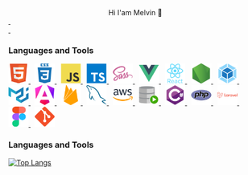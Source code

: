 <div align="center">
        Hi I'am Melvin 👋
    </div>
    <div>
        <a target="_blank" rel="noopener noreferrer" href="https://drive.google.com/file/d/1j9v6DBtSuLSaGWfs-m3xohTW7iMEBvJV">
        <img src="https://drive.google.com/file/d/1j9v6DBtSuLSaGWfs-m3xohTW7iMEBvJV" alt="">
        </a>&nbsp;
    </div>
    <div>
        <a target="_blank" rel="noopener noreferrer" href="https://drive.google.com/file/d/1j9v6DBtSuLSaGWfs-m3xohTW7iMEBvJV">
        <img src="https://drive.google.com/file/d/1j9v6DBtSuLSaGWfs-m3xohTW7iMEBvJV" alt="">
        </a>&nbsp;
    </div>
    <div class="markdown-heading" dir="auto">
        <h3 class="heading-element" dir="auto">Languages and Tools</h3>
    </div>
    <div>
        <div dir="auto">
            <a target="_blank" rel="noopener noreferrer" href="https://github.com/devicons/devicon/blob/master/icons/html5/html5-original.svg">
                <img src="https://github.com/devicons/devicon/raw/master/icons/html5/html5-original.svg" title="HTML5" alt="HTML" width="40" height="40" style="max-width: 100%;">
            </a>&nbsp;
            <a target="_blank" rel="noopener noreferrer" href="https://github.com/devicons/devicon/blob/master/icons/css3/css3-plain-wordmark.svg">
                <img src="https://github.com/devicons/devicon/raw/master/icons/css3/css3-plain-wordmark.svg" title="CSS3" alt="CSS" width="40" height="40" style="max-width: 100%;">
            </a>&nbsp;
            <a target="_blank" rel="noopener noreferrer" href="https://github.com/devicons/devicon/blob/master/icons/javascript/javascript-original.svg">
                <img src="https://github.com/devicons/devicon/raw/master/icons/javascript/javascript-original.svg" title="JavaScript" alt="JavaScript" width="40" height="40" style="max-width: 100%;">
            </a>&nbsp;
            <a target="_blank" rel="noopener noreferrer" href="https://github.com/devicons/devicon/blob/master/icons/typescript/typescript-original.svg">
                <img src="https://github.com/devicons/devicon/raw/master/icons/typescript/typescript-original.svg" title="Typescript" alt="Typescript" width="40" height="40" style="max-width: 100%;">
            </a>&nbsp;
            <a target="_blank" rel="noopener noreferrer" href="https://github.com/devicons/devicon/blob/master/icons/sass/sass-original.svg">
                <img src="https://github.com/devicons/devicon/raw/master/icons/sass/sass-original.svg" title="SASS" alt="SASS" width="40" height="40" style="max-width: 100%;">
            </a>&nbsp;
            <a target="_blank" rel="noopener noreferrer" href="https://github.com/devicons/devicon/blob/master/icons/vuejs/vuejs-original.svg">
                <img src="https://github.com/devicons/devicon/raw/master/icons/vuejs/vuejs-original.svg" title="Vuejs" alt="Vuejs" width="40" height="40" style="max-width: 100%;">
            </a>&nbsp;
            <a target="_blank" rel="noopener noreferrer" href="https://github.com/devicons/devicon/blob/master/icons/react/react-original-wordmark.svg">
                <img src="https://github.com/devicons/devicon/raw/master/icons/react/react-original-wordmark.svg" title="React" alt="React" width="40" height="40" style="max-width: 100%;">
            </a>&nbsp;
            <a target="_blank" rel="noopener noreferrer" href="https://github.com/devicons/devicon/blob/master/icons/nodejs/nodejs-original.svg">
                <img src="https://github.com/devicons/devicon/raw/master/icons/nodejs/nodejs-original.svg" title="NodeJS" alt="NodeJS" width="40" height="40" style="max-width: 100%;">
            </a>&nbsp;
            <a target="_blank" rel="noopener noreferrer" href="https://github.com/devicons/devicon/blob/master/icons/webpack/webpack-original.svg">
                <img src="https://github.com/devicons/devicon/raw/master/icons/webpack/webpack-original.svg" title="Webpack" alt="Webpack" width="40" height="40" style="max-width: 100%;">
            </a>&nbsp;
            <a target="_blank" rel="noopener noreferrer" href="https://github.com/devicons/devicon/blob/master/icons/materialui/materialui-original.svg">
                <img src="https://github.com/devicons/devicon/raw/master/icons/materialui/materialui-original.svg" title="Material UI" alt="Material UI" width="40" height="40" style="max-width: 100%;">
            </a>&nbsp;
            <a target="_blank" rel="noopener noreferrer" href="https://github.com/devicons/devicon/blob/master/icons/angular/angular-original.svg">
                <img src="https://github.com/devicons/devicon/blob/master/icons/angular/angular-original.svg" title="Flutter" alt="Flutter" width="40" height="40" style="max-width: 100%;">
            </a>&nbsp;
            <a target="_blank" rel="noopener noreferrer" href="https://github.com/devicons/devicon/blob/master/icons/firebase/firebase-plain.svg">
                <img src="https://github.com/devicons/devicon/raw/master/icons/firebase/firebase-plain.svg" title="Firebase" alt="Firebase" width="40" height="40" style="max-width: 100%;">
            </a>&nbsp;
            <a target="_blank" rel="noopener noreferrer" href="https://github.com/devicons/devicon/blob/master/icons/mysql/mysql-original.svg">
                <img src="https://github.com/devicons/devicon/raw/master/icons/mysql/mysql-original.svg" title="MySQL" alt="MySQL" width="40" height="40" style="max-width: 100%;">
            </a>&nbsp;
            <a target="_blank" rel="noopener noreferrer" href="https://github.com/devicons/devicon/blob/master/icons/amazonwebservices/amazonwebservices-original.svg">
                <img src="https://github.com/devicons/devicon/blob/master/icons/amazonwebservices/amazonwebservices-original-wordmark.svg" title="AWS" alt="AWS" width="40" height="40" style="max-width: 100%;">
            </a>&nbsp;
            <a target="_blank" rel="noopener noreferrer" href="https://github.com/devicons/devicon/blob/master/icons/sqldeveloper/sqldeveloper-original.svg">
                <img src="https://github.com/devicons/devicon/blob/master/icons/sqldeveloper/sqldeveloper-original.svg" title="SQL" alt="SQL " width="40" height="40" style="max-width: 100%;">
            </a>&nbsp;
            <a target="_blank" rel="noopener noreferrer" href="https://github.com/devicons/devicon/blob/master/icons/csharp/csharp-original.svg">
                <img src="https://github.com/devicons/devicon/blob/master/icons/csharp/csharp-original.svg" title="Csharp" alt="Csharp " width="40" height="40" style="max-width: 100%;">
            </a>&nbsp;
            <a target="_blank" rel="noopener noreferrer" href="https://github.com/devicons/devicon/blob/master/icons/php/php-original.svg">
                <img src="https://github.com/devicons/devicon/blob/master/icons/php/php-original.svg" title="PHP" alt="PHP" width="40" height="40" style="max-width: 100%;">
            </a>&nbsp;
            <a target="_blank" rel="noopener noreferrer" href="https://github.com/devicons/devicon/blob/master/icons/laravel/laravel-original-wordmark.svg">
                <img src="https://github.com/devicons/devicon/blob/master/icons/laravel/laravel-original-wordmark.svg" title="Laravel" alt="Laravel" width="40" height="40" style="max-width: 100%;">
            </a>&nbsp;
            <a target="_blank" rel="noopener noreferrer" href="https://github.com/devicons/devicon/blob/master/icons/figma/figma-original.svg">
                <img src="https://github.com/devicons/devicon/blob/master/icons/figma/figma-original.svg" title="Laravel" alt="Laravel" width="40" height="40" style="max-width: 100%;">
            </a>&nbsp;
            <a target="_blank" rel="noopener noreferrer" href="https://github.com/devicons/devicon/blob/master/icons/git/git-original.svg">
                <img src="https://github.com/devicons/devicon/raw/master/icons/git/git-original.svg" title="Git" alt="Git" width="40" height="40" style="max-width: 100%;"></a>
          </div>
    </div>
    <div class="markdown-heading" dir="auto">
        <h3 class="heading-element" dir="auto">Languages and Tools</h3>
    </div>
    <p dir="auto">
        <a href="https://github.com/anuraghazra/github-readme-stats">
            <img alt="Top Langs" data-canonical-src="https://github-readme-stats.vercel.app/api/top-langs/?username=melvingomez;layout=compact&amp;theme=midnight-purple" style="max-width: 100%;">
            </a>
    </p>

<!--
**melvingomez/melvingomez** is a ✨ _special_ ✨ repository because its `README.md` (this file) appears on your GitHub profile.

Here are some ideas to get you started:

- 🔭 I’m currently working on ...
- 🌱 I’m currently learning ...
- 👯 I’m looking to collaborate on ...
- 🤔 I’m looking for help with ...
- 💬 Ask me about ...
- 📫 How to reach me: ...
- 😄 Pronouns: ...
- ⚡ Fun fact: ...
-->
